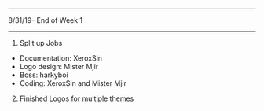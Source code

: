 ----------------------

8/31/19- End of Week 1

----------------------
1. Split up Jobs
  * Documentation: XeroxSin
  * Logo design: Mister Mjir
  * Boss: harkyboi
  * Coding: XeroxSin and Mister Mjir
2. Finished Logos for multiple themes
